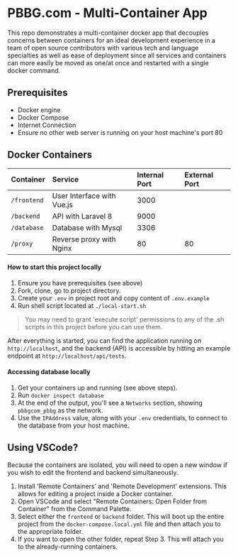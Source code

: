 PBBG.com - Multi-Container App
===============
This repo demonstrates a multi-container docker app that decouples concerns between containers for an ideal development
experience in a team of open source contributors with various tech and language specialties as well as ease of deployment
since all services and containers can more easily be moved as one/at once and restarted with a single docker command.

## Prerequisites
* Docker engine
* Docker Compose
* Internet Connection
* Ensure no other web server is running on your host machine's port 80

## Docker Containers
| Container     | Service                         | Internal Port |External Port|
|:--------------|:--------------------------------|:--------------|:------------|
| `/frontend`   | User Interface with Vue.js      | 3000          |             |
| `/backend`    | API with Laravel 8              | 9000          |             |
| `/database`   | Database with Mysql             | 3306          |             |
| `/proxy`      | Reverse proxy with Nginx        | 80            |80           |

#### How to start this project locally
1. Ensure you have prerequisites (see above)
2. Fork, clone, go to project directory.
3. Create your `.env` in project root and copy content of `.env.example`
4. Run shell script located at `./local-start.sh`
> You may need to grant 'execute script' permissions to any of the .sh scripts in this project before you can use them.

After everything is started, you can find the application running on `http://localhost`, and the backend (API) is
accessible by hitting an example endpoint at `http://localhost/api/tests`.

#### Accessing database locally
1. Get your containers up and running (see above steps).
2. Run `docker inspect database`
3. At the end of the output, you'll see a `Networks` section, showing `pbbgcom_pbbg` as the network.
4. Use the `IPAddress` value, along with your `.env` credentials, to connect to the database from your host machine.

## Using VSCode?
Because the containers are isolated, you will need to open a new window if you wish to edit the frontend and backend simultaneously.

1. Install 'Remote Containers' and 'Remote Development' extensions. This allows for editing a project inside a Docker container.
2. Open VSCode and select "Remote Containers: Open Folder from Container" from the Command Palette.
3. Select either the `frontend` or `backend` folder. This will boot up the entire project from the `docker-compose.local.yml` file and then attach you to the appropriate folder.
4. If you want to open the other folder, repeat Step 3. This will attach you to the already-running containers.
